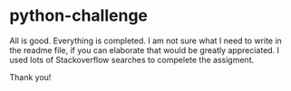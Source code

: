 # python-challenge
All is good. Everything is completed. I am not sure what I need to write in the readme file, if you can elaborate that would be greatly appreciated. I used lots of Stackoverflow searches to compelete the assigment. 

Thank you!
